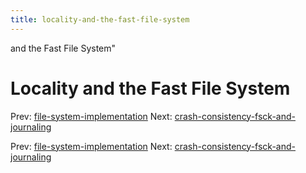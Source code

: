 ```yaml
---
title: locality-and-the-fast-file-system
---
```


and the Fast File System"

# Locality and the Fast File System

Prev:
[file-system-implementation](file-system-implementation.md)
Next:
[crash-consistency-fsck-and-journaling](crash-consistency-fsck-and-journaling.md)

Prev:
[file-system-implementation](file-system-implementation.md)
Next:
[crash-consistency-fsck-and-journaling](crash-consistency-fsck-and-journaling.md)

